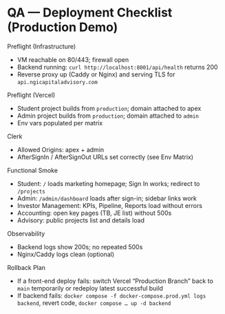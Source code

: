 # QA — Deployment Checklist (Production Demo)

Preflight (Infrastructure)
- VM reachable on 80/443; firewall open
- Backend running: `curl http://localhost:8001/api/health` returns 200
- Reverse proxy up (Caddy or Nginx) and serving TLS for `api.ngicapitaladvisory.com`

Preflight (Vercel)
- Student project builds from `production`; domain attached to apex
- Admin project builds from `production`; domain attached to `admin`
- Env vars populated per matrix

Clerk
- Allowed Origins: apex + admin
- AfterSignIn / AfterSignOut URLs set correctly (see Env Matrix)

Functional Smoke
- Student: `/` loads marketing homepage; Sign In works; redirect to `/projects`
- Admin: `/admin/dashboard` loads after sign-in; sidebar links work
- Investor Management: KPIs, Pipeline, Reports load without errors
- Accounting: open key pages (TB, JE list) without 500s
- Advisory: public projects list and details load

Observability
- Backend logs show 200s; no repeated 500s
- Nginx/Caddy logs clean (optional)

Rollback Plan
- If a front-end deploy fails: switch Vercel “Production Branch” back to `main` temporarily or redeploy latest successful build
- If backend fails: `docker compose -f docker-compose.prod.yml logs backend`, revert code, `docker compose … up -d backend`

